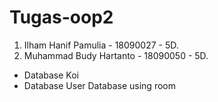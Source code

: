 # Tugas-oop2
 
1. Ilham Hanif Pamulia - 18090027 - 5D.
2. Muhammad Budy Hartanto - 18090050 - 5D. 
* Database Koi
* Database User
Database using room
